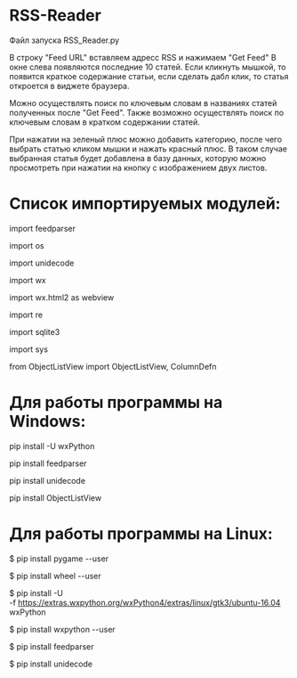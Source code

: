 # RSS-Reader

Файл запуска RSS_Reader.py

В строку "Feed URL" вставляем адресс RSS и нажимаем "Get Feed"
В окне слева появляются последние 10 статей. Если кликнуть мышкой, то появится краткое содержание статьи, если сделать дабл клик, то статья откроется в виджете браузера.

Можно осуществлять поиск по ключевым словам в названиях статей полученных после "Get Feed". Также возможно осуществлять поиск по ключевым словам в кратком содержании статей.

При нажатии на зеленый плюс можно добавить категорию, после чего выбрать статью кликом мышки и нажать красный плюс. В таком случае выбранная статья будет добавлена в базу данных, которую можно просмотреть при нажатии на кнопку с изображением двух листов.

# Список импортируемых модулей:

import feedparser

import os

import unidecode

import wx

import wx.html2 as webview

import re

import sqlite3

import sys

from ObjectListView import ObjectListView, ColumnDefn

# Для работы программы на Windows:

pip install -U wxPython

pip install feedparser

pip install unidecode

pip install ObjectListView

# Для работы программы на Linux:

$ pip install pygame --user

$ pip install wheel --user

$ pip install -U \
      -f https://extras.wxpython.org/wxPython4/extras/linux/gtk3/ubuntu-16.04 \
      wxPython

$ pip install wxpython --user

$ pip install feedparser

$ pip install unidecode




